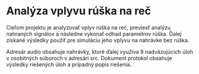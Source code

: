 # Analýza vplyvu rúška na reč

Cieľom projektu je analyzovať vplyv rúška na reč, previesť analýzu nahraných signálov a následne vykonať odhad parametrov rúška. Ďalej získané výsledky použiť pre simuláciu jeho vplyvu na nahrávke bez rúška.

Adresár audio obsahuje nahrávky, ktoré ďalej využíva 9 nadväzujúcich úloh v osobitných súboroch v adresári src. Dokument protokol obsahuje výsledky riešených úloh a prípadný popis riešenia.